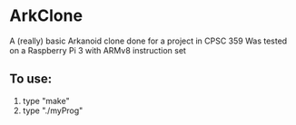 # ArkClone
A (really) basic Arkanoid clone done for a project in CPSC 359
Was tested on a Raspberry Pi 3 with ARMv8 instruction set

## To use:
  1. type "make"
  2. type "./myProg"

